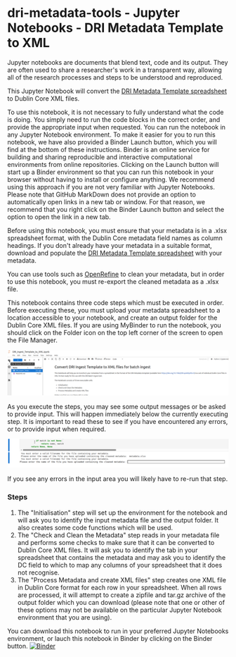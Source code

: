 # dri-metadata-tools - Jupyter Notebooks - DRI Metadata Template to XML

Jupyter notebooks are documents that blend text, code and its output. They are often used to share a researcher's work in a transparent way, allowing all of the research processes and steps to be understood and reproduced.

This Jupyter Notebook will convert the [DRI Metadata Template spreadsheet](https://doi.org/10.7486/DRI.qn603p95v-8) to Dublin Core XML files.

To use this notebook, it is not necessary to fully understand what the code is doing. You simply need to run the code blocks in the correct order, and provide the appropriate input when requested. You can run the notebook in any Jupyter Notebook environment. To make it easier for you to run this notebook, we have also provided a Binder Launch button, which you will find at the bottom of these instructions. Binder is an online service for building and sharing reproducible and interactive computational environments from online repositories. Clicking on the Launch button will start up a Binder environment so that you can run this notebook in your browser without having to install or configure anything. We recommend using this approach if you are not very familiar with Jupyter Notebooks. Please note that GitHub MarkDown does not provide an option to automatically open links in a new tab or window. For that reason, we recommend that you right click on the Binder Launch button and select the option to open the link in a new tab.

Before using this notebook, you must ensure that your metadata is in a .xlsx spreadsheet format, with the Dublin Core metadata field names as column headings. If you don't already have your metadata in a suitable format, download and populate the [DRI Metadata Template spreadsheet](https://doi.org/10.7486/DRI.qn603p95v-8) with your metadata.

You can use tools such as [OpenRefine](https://openrefine.org/) to clean your metadata, but in order to use this notebook, you must re-export the cleaned metadata as a .xlsx file.

This notebook contains three code steps which must be executed in order. Before executing these, you must upload your metadata spreadsheet to a location accessible to your notebook, and create an output folder for the Dublin Core XML files. If you are using MyBinder to run the notebook, you should click on the Folder icon on the top left corner of the screen to open the File Manager.

![Screenshot showing the folder icon and File Manager in MyBinder.](./assets/FileBrowser.png)

As you execute the steps, you may see some output messages or be asked to provide input. This will happen immediately below the currently executing step. It is important to read these to see if you have encountered any errors, or to provide input when required.

![Screenshot showing code output and input prompts when running a code cell.](./assets/InputOutput.png)

If you see any errors in the input area you will likely have to re-run that step.

### Steps
1. The "Initialisation" step will set up the environment for the notebook and will ask you to identify the input metadata file and the output folder. It also creates some code functions which will be used.
2. The "Check and Clean the Metadata" step reads in your metadata file and performs some checks to make sure that it can be converted to Dublin Core XML files. It will ask you to identify the tab in your spreadsheet that contains the metadata and may ask you to identify the DC field to which to map any columns of your spreadsheet that it does not recognise.
3. The "Process Metadata and create XML files" step creates one XML file in Dublin Core format for each row in your spreadsheet. When all rows are processed, it will attempt to create a zipfile and tar.gz archive of the output folder which you can download (please note that one or other of these options may not be available on the particular Jupyter Notebook environment that you are using).

You can download this notebook to run in your preferred Jupyter Notebooks environment, or lauch this notebook in Binder by clicking on the Binder button. [![Binder](https://mybinder.org/badge_logo.svg)](https://mybinder.org/v2/gh/Digital-Repository-of-Ireland/dri-metadata-tools/HEAD?urlpath=%2Fdoc%2Ftree%2Fjupyter%2FDRI_Ingest_Template_to_XML%2FDRI_Ingest_Template_to_XML.ipynb)

